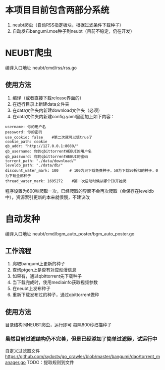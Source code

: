 # 本项目目前包含两部分系统
1. neubt爬虫（自动RSS指定板块，根据过滤条件下载种子）
2. 自动发布bangumi.moe种子到neubt（目前不稳定，仍在开发）

# NEUBT爬虫
编译入口地址
neubt/cmd/rss/rss.go
## 使用方法
1. 编译（或者直接下载release界面的）
2. 在运行目录上新建data文件夹
3. 在data文件夹内新建download文件夹（必须）
4. 在data文件夹内新建config.yaml里面加上如下内容：
```
username: 你的用户名
password: 你的密码
use_cookie: false    #第二次就可以填true了
cookie_path: cookie
qb_addr: "http://127.0.0.1:8080/"
qb_username: 你的qbittorrentWEBUI的用户名
qb_password: 你的qbittorrentWEBUI的密码
torrent_path: "./data/download/"
leveldb_path: "./data/db/"
discount_water_mark: 100     # 100为只下载免费种子，50为下载50折扣的种子，0为下载全部种子
thread_water_mark: 1695272    #第一次启动时候从哪个ID开始爬
```
程序设置为600秒爬取一次，已经爬取的界面不会再次爬取（会保存在leveldb中），资源索引更新的本来就很慢，不建议改

# 自动发种
编译入口地址
neubt/cmd/bgm_auto_poster/bgm_auto_poster.go
## 工作流程
1. 爬取bangumi上更新的种子
2. 查询ptgen上是否有对应动漫信息
3. 如果有，通过qbittorrent先下载种子
4. 当下载完成时，使用mediainfo获取视频参数
5. 在neubt上发布种子
6. 重新下载发布过的种子，通过qbittorrent做种

## 使用方法
目录结构同NEUBT爬虫，运行即可
每隔600秒扫描种子
### 虽然目前过滤结构仍不完善，但是已经添加了简单过滤器，试运行中
自定义过滤器文件
https://github.com/sydxsty/go_crawler/blob/master/bangumi/dao/torrent_manager.go
TODO：提取规则到文件
